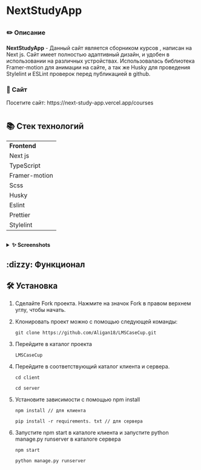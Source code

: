<summary><h1>NextStudyApp</h1></summary>
<h2></h2>


<h3>✏️ Описание</h3>
      <strong>NextStudyApp</strong> - Данный сайт является сборником курсов , написан на Next js. Сайт имеет полностью адаптивный дизайн, и удобен в использовании на различных устройствах. Использовалась библиотека  Framer-motion для анимации на сайте, а так же Husky для  проведения  Stylelint и  ESLint проверок перед публикацией в github.

<h3>🎨 Сайт</h3>
Посетите сайт: https://next-study-app.vercel.app/courses

<h1></h1>
<summary><h2>📚 Стек технологий</h2></summary>


<table>
<tr>
<td><strong>Frontend</strong></td>  
</tr>
<tr>
<td>Next js</td>  
</tr>
<tr>
<td>TypeScript</td>  
</tr>
<tr>
<td>Framer-motion</td> 
</tr>
<tr>
<td>Scss </td>  
</tr>
<tr>
<td>Husky</td>  
</tr>
<tr>
<td>Eslint</td> 
</tr>
<tr>
<td>Prettier</td>  
</tr>
<tr>
      <td>Stylelint</td>  
</tr>

</table> 

<h2></h2>
<details><summary><strong>✨ Screenshots</strong></summary>
| ![Главная страница](/pictures/Главная.jpg "Главная страница") | | :--: | | *Главная страница* |
| ![Курсы](/pictures/Курсы.jpg "Курсы") | | :--: | | *Курсы* |
| ![Страница редактирования ](/pictures/Редактирование.jpg "Страница редактирования") | | :--: | | *Страница редактирования* |
| ![Темная тема](/pictures/Темная_тема.jpg "Темная тема") | | :--: | | *Темная тема* |
| ![Светлая тема](/pictures/Светлая_тема.jpg "Светлая тема") | | :--: | | *Светлая тема* |

</details>
<h2></h2>



<summary><h2>:dizzy: Функционал</h2></summary>




<h2></h2>
<summary><h2>🛠️ Установка</h2></summary>



1. Сделайте Fork проекта. Нажмите на значок Fork в правом верхнем углу, чтобы начать.

2. Клонировать проект можно с помощью следующей команды:
  
      ~~~
      git clone https://github.com/Aligan18/LMSCaseCup.git
      ~~~

3. Перейдите в каталог проекта

      ~~~
      LMSCaseCup
      ~~~

4. Перейдите в соответствующий каталог клиента и сервера.
      ~~~
      cd client
      ~~~
      ~~~
      cd server
      ~~~
5. Установите зависимости с помощью npm install
      ~~~
      npm install // для клиента 
      ~~~
      ~~~
      pip install -r requirements. txt // для сервера
      ~~~

7. Запустите npm start в каталоге клиента и запустите python manage.py runserver в каталоге сервера
      ~~~
      npm start
      ~~~
      ~~~
      python manage.py runserver  
      ~~~
